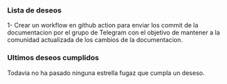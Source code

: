 ### Lista de deseos
1- Crear un workflow en github action para enviar los commit de la documentacion por el grupo de Telegram con el objetivo de mantener a la comunidad actualizada de los cambios de la documentacion.


### Ultimos deseos cumplidos
Todavia no ha pasado ninguna estrella fugaz que cumpla un deseso.